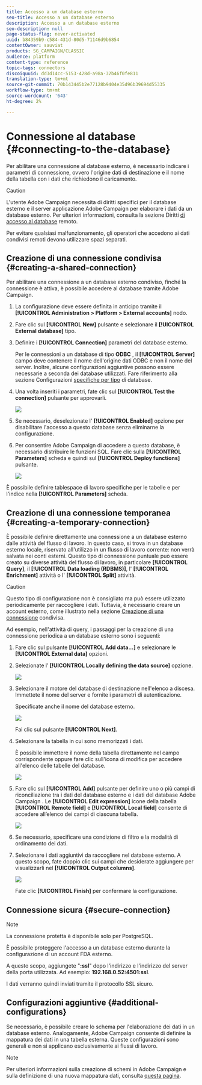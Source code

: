 ```yaml
---
title: Accesso a un database esterno
seo-title: Accesso a un database esterno
description: Accesso a un database esterno
seo-description: null
page-status-flag: never-activated
uuid: b84359b9-c584-431d-80d5-71146d9b6854
contentOwner: sauviat
products: SG_CAMPAIGN/CLASSIC
audience: platform
content-type: reference
topic-tags: connectors
discoiquuid: dd3d14cc-5153-428d-a98a-32b46f0fe811
translation-type: tm+mt
source-git-commit: 70b143445b2e77128b9404e35d96b39694d55335
workflow-type: tm+mt
source-wordcount: '643'
ht-degree: 2%

---
```



# Connessione al database {#connecting-to-the-database}

Per abilitare una connessione al database esterno, è necessario indicare i parametri di connessione, ovvero l&#39;origine dati di destinazione e il nome della tabella con i dati che richiedono il caricamento.

>[!CAUTION]
>
>L&#39;utente Adobe Campaign  necessita di diritti specifici per il database esterno e il server applicazione Adobe Campaign  per elaborare i dati da un database esterno. Per ulteriori informazioni, consulta la sezione Diritti [di accesso al database](../../platform/using/remote-database-access-rights.md) remoto.
>
>Per evitare qualsiasi malfunzionamento, gli operatori che accedono ai dati condivisi remoti devono utilizzare spazi separati.

## Creazione di una connessione condivisa {#creating-a-shared-connection}

Per abilitare una connessione a un database esterno condiviso, finché la connessione è attiva, è possibile accedere al database tramite  Adobe Campaign.

1. La configurazione deve essere definita in anticipo tramite il **[!UICONTROL Administration > Platform > External accounts]** nodo.
1. Fare clic sul **[!UICONTROL New]** pulsante e selezionare il **[!UICONTROL External database]** tipo.
1. Definire i **[!UICONTROL Connection]** parametri del database esterno.

   Per le connessioni a un database di tipo **ODBC** , il **[!UICONTROL Server]** campo deve contenere il nome dell&#39;origine dati ODBC e non il nome del server. Inoltre, alcune configurazioni aggiuntive possono essere necessarie a seconda dei database utilizzati. Fare riferimento alla sezione Configurazioni [specifiche per tipo](../../platform/using/specific-configuration-database.md) di database.

1. Una volta inseriti i parametri, fate clic sul **[!UICONTROL Test the connection]** pulsante per approvarli.

   ![](assets/wf-external-account-create.png)

1. Se necessario, deselezionate l&#39; **[!UICONTROL Enabled]** opzione per disabilitare l&#39;accesso a questo database senza eliminarne la configurazione.
1. Per consentire  Adobe Campaign di accedere a questo database, è necessario distribuire le funzioni SQL. Fare clic sulla **[!UICONTROL Parameters]** scheda e quindi sul **[!UICONTROL Deploy functions]** pulsante.

   ![](assets/wf-external-account-functions.png)

È possibile definire tablespace di lavoro specifiche per le tabelle e per l&#39;indice nella **[!UICONTROL Parameters]** scheda.

## Creazione di una connessione temporanea {#creating-a-temporary-connection}

È possibile definire direttamente una connessione a un database esterno dalle attività del flusso di lavoro. In questo caso, si trova in un database esterno locale, riservato all&#39;utilizzo in un flusso di lavoro corrente: non verrà salvata nei conti esterni. Questo tipo di connessione puntuale può essere creato su diverse attività del flusso di lavoro, in particolare **[!UICONTROL Query]**, il **[!UICONTROL Data loading (RDBMS)]**, l&#39; **[!UICONTROL Enrichment]** attività o l&#39; **[!UICONTROL Split]** attività.

>[!CAUTION]
>
>Questo tipo di configurazione non è consigliato ma può essere utilizzato periodicamente per raccogliere i dati. Tuttavia, è necessario creare un account esterno, come illustrato nella sezione [Creazione di una connessione](#creating-a-shared-connection) condivisa.

Ad esempio, nell&#39;attività di query, i passaggi per la creazione di una connessione periodica a un database esterno sono i seguenti:

1. Fare clic sul pulsante **[!UICONTROL Add data...]** e selezionare le **[!UICONTROL External data]** opzioni.
1. Selezionate l’ **[!UICONTROL Locally defining the data source]** opzione.

   ![](assets/wf_add_data_local_external_data.png)

1. Selezionare il motore del database di destinazione nell&#39;elenco a discesa. Immettete il nome del server e fornite i parametri di autenticazione.

   Specificate anche il nome del database esterno.

   ![](assets/wf_add_data_local_external_data_param.png)

   Fai clic sul pulsante **[!UICONTROL Next]**.

1. Selezionare la tabella in cui sono memorizzati i dati.

   È possibile immettere il nome della tabella direttamente nel campo corrispondente oppure fare clic sull&#39;icona di modifica per accedere all&#39;elenco delle tabelle del database.

   ![](assets/wf_add_data_local_external_data_select_table.png)

1. Fare clic sul **[!UICONTROL Add]** pulsante per definire uno o più campi di riconciliazione tra i dati del database esterno e i dati del database Adobe Campaign . Le **[!UICONTROL Edit expression]** icone della tabella **[!UICONTROL Remote field]** e **[!UICONTROL Local field]** consente di accedere all’elenco dei campi di ciascuna tabella.

   ![](assets/wf_add_data_local_external_data_join.png)

1. Se necessario, specificare una condizione di filtro e la modalità di ordinamento dei dati.
1. Selezionare i dati aggiuntivi da raccogliere nel database esterno. A questo scopo, fate doppio clic sui campi che desiderate aggiungere per visualizzarli nel **[!UICONTROL Output columns]**.

   ![](assets/wf_add_data_local_external_data_select.png)

   Fate clic **[!UICONTROL Finish]** per confermare la configurazione.

## Connessione sicura {#secure-connection}

>[!NOTE]
>
>La connessione protetta è disponibile solo per PostgreSQL.

È possibile proteggere l&#39;accesso a un database esterno durante la configurazione di un account FDA esterno.

A questo scopo, aggiungete &quot;**:ssl**&quot; dopo l&#39;indirizzo e l&#39;indirizzo del server della porta utilizzata. Ad esempio: **192.168.0.52:4501:ssl**.

I dati verranno quindi inviati tramite il protocollo SSL sicuro.

## Configurazioni aggiuntive {#additional-configurations}

Se necessario, è possibile creare lo schema per l&#39;elaborazione dei dati in un database esterno. Analogamente,  Adobe Campaign consente di definire la mappatura dei dati in una tabella esterna. Queste configurazioni sono generali e non si applicano esclusivamente ai flussi di lavoro.

>[!NOTE]
>
>Per ulteriori informazioni sulla creazione di schemi in  Adobe Campaign e sulla definizione di una nuova mappatura dati, consulta [questa pagina](../../configuration/using/about-schema-edition.md).